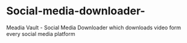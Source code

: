 # Social-media-downloader-
Meadia Vault - Social Media Downloader which downloads video form every social media platform
